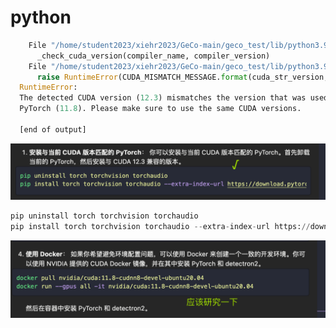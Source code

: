# python

```python
    File "/home/student2023/xiehr2023/GeCo-main/geco_test/lib/python3.9/site-packages/torch/utils/cpp_extension.py", line 552, in build_extensions
      _check_cuda_version(compiler_name, compiler_version)
    File "/home/student2023/xiehr2023/GeCo-main/geco_test/lib/python3.9/site-packages/torch/utils/cpp_extension.py", line 447, in _check_cuda_version
      raise RuntimeError(CUDA_MISMATCH_MESSAGE.format(cuda_str_version, torch.version.cuda))
  RuntimeError:
  The detected CUDA version (12.3) mismatches the version that was used to compile
  PyTorch (11.8). Please make sure to use the same CUDA versions.
  
  [end of output]
```

![image-20250221142652927](images/image-20250221142652927.png)

```python
pip uninstall torch torchvision torchaudio
pip install torch torchvision torchaudio --extra-index-url https://download.pytorch.org/whl/cu123
```

![image-20250221142730850](images/image-20250221142730850.png)

